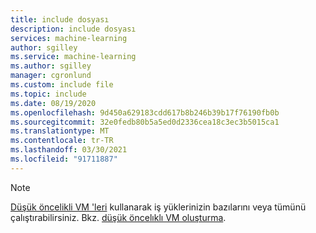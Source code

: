 ```yaml
---
title: include dosyası
description: include dosyası
services: machine-learning
author: sgilley
ms.service: machine-learning
ms.author: sgilley
manager: cgronlund
ms.custom: include file
ms.topic: include
ms.date: 08/19/2020
ms.openlocfilehash: 9d450a629183cdd617b8b246b39b17f76190fb0b
ms.sourcegitcommit: 32e0fedb80b5a5ed0d2336cea18c3ec3b5015ca1
ms.translationtype: MT
ms.contentlocale: tr-TR
ms.lasthandoff: 03/30/2021
ms.locfileid: "91711887"
---
```

> [!NOTE]
> [Düşük öncelikli VM 'leri](../articles/machine-learning/concept-plan-manage-cost.md#low-pri-vm) kullanarak iş yüklerinizin bazılarını veya tümünü çalıştırabilirsiniz. Bkz. [düşük öncelıklı VM oluşturma](../articles/machine-learning/how-to-create-attach-compute-cluster.md#low-pri-vm). 
